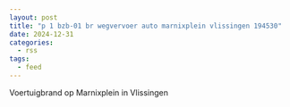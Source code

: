 ```yaml
---
layout: post
title: "p 1 bzb-01 br wegvervoer auto marnixplein vlissingen 194530"
date: 2024-12-31
categories: 
  - rss
tags: 
  - feed
---
```


Voertuigbrand op Marnixplein in Vlissingen
